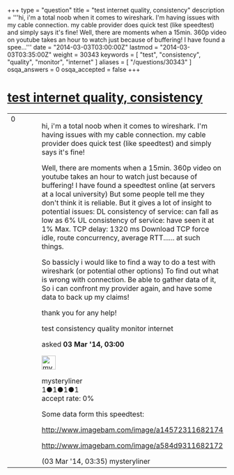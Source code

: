 +++
type = "question"
title = "test internet quality, consistency"
description = '''hi, i&#x27;m a total noob when it comes to wireshark. I&#x27;m having issues with my cable connection. my cable provider does quick test (like speedtest) and simply says it&#x27;s fine! Well, there are moments when a 15min. 360p video on youtube takes an hour to watch just because of buffering! I have found a spee...'''
date = "2014-03-03T03:00:00Z"
lastmod = "2014-03-03T03:35:00Z"
weight = 30343
keywords = [ "test", "consistency", "quality", "monitor", "internet" ]
aliases = [ "/questions/30343" ]
osqa_answers = 0
osqa_accepted = false
+++

<div class="headNormal">

# [test internet quality, consistency](/questions/30343/test-internet-quality-consistency)

</div>

<div id="main-body">

<div id="askform">

<table id="question-table" style="width:100%;"><colgroup><col style="width: 50%" /><col style="width: 50%" /></colgroup><tbody><tr class="odd"><td style="width: 30px; vertical-align: top"><div class="vote-buttons"><span id="post-30343-upvote" class="ajax-command post-vote up" rel="nofollow" title="I like this post (click again to cancel)"> </span><div id="post-30343-score" class="post-score" title="current number of votes">0</div><span id="post-30343-downvote" class="ajax-command post-vote down" rel="nofollow" title="I dont like this post (click again to cancel)"> </span> <span id="favorite-mark" class="ajax-command favorite-mark" rel="nofollow" title="mark/unmark this question as favorite (click again to cancel)"> </span><div id="favorite-count" class="favorite-count"></div></div></td><td><div id="item-right"><div class="question-body"><p>hi, i'm a total noob when it comes to wireshark. I'm having issues with my cable connection. my cable provider does quick test (like speedtest) and simply says it's fine!</p><p>Well, there are moments when a 15min. 360p video on youtube takes an hour to watch just because of buffering! I have found a speedtest online (at servers at a local university) But some people tell me they don't think it is reliable. But it gives a lot of insight to potential issues: DL consistency of service: can fall as low as 6% UL consistency of service: have seen it at 1% Max. TCP delay: 1320 ms Download TCP force idle, route concurrency, average RTT...... at such things.</p><p>So bassicly i would like to find a way to do a test with wireshark (or potential other options) To find out what is wrong with connection. Be able to gather data of it, So i can confront my provider again, and have some data to back up my claims!</p><p>thank you for any help!</p></div><div id="question-tags" class="tags-container tags"><span class="post-tag tag-link-test" rel="tag" title="see questions tagged &#39;test&#39;">test</span> <span class="post-tag tag-link-consistency" rel="tag" title="see questions tagged &#39;consistency&#39;">consistency</span> <span class="post-tag tag-link-quality" rel="tag" title="see questions tagged &#39;quality&#39;">quality</span> <span class="post-tag tag-link-monitor" rel="tag" title="see questions tagged &#39;monitor&#39;">monitor</span> <span class="post-tag tag-link-internet" rel="tag" title="see questions tagged &#39;internet&#39;">internet</span></div><div id="question-controls" class="post-controls"></div><div class="post-update-info-container"><div class="post-update-info post-update-info-user"><p>asked <strong>03 Mar '14, 03:00</strong></p><img src="https://secure.gravatar.com/avatar/7025b3a9a4a694dc0baaf1902fc3af17?s=32&amp;d=identicon&amp;r=g" class="gravatar" width="32" height="32" alt="mysteryliner&#39;s gravatar image" /><p><span>mysteryliner</span><br />
<span class="score" title="1 reputation points">1</span><span title="1 badges"><span class="badge1">●</span><span class="badgecount">1</span></span><span title="1 badges"><span class="silver">●</span><span class="badgecount">1</span></span><span title="1 badges"><span class="bronze">●</span><span class="badgecount">1</span></span><br />
<span class="accept_rate" title="Rate of the user&#39;s accepted answers">accept rate:</span> <span title="mysteryliner has no accepted answers">0%</span></p></div></div><div id="comments-container-30343" class="comments-container"><span id="30344"></span><div id="comment-30344" class="comment"><div id="post-30344-score" class="comment-score"></div><div class="comment-text"><p>Some data form this speedtest:</p><p><a href="http://www.imagebam.com/image/a14572311682174">http://www.imagebam.com/image/a14572311682174</a></p><p><a href="http://www.imagebam.com/image/a584d9311682172">http://www.imagebam.com/image/a584d9311682172</a></p></div><div id="comment-30344-info" class="comment-info"><span class="comment-age">(03 Mar '14, 03:35)</span> <span class="comment-user userinfo">mysteryliner</span></div></div></div><div id="comment-tools-30343" class="comment-tools"></div><div class="clear"></div><div id="comment-30343-form-container" class="comment-form-container"></div><div class="clear"></div></div></td></tr></tbody></table>

</div>

</div>


